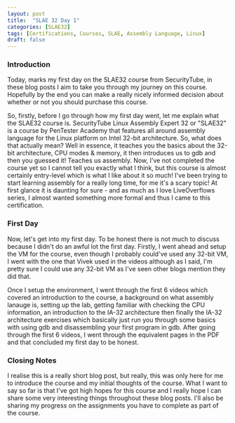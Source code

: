 ```yaml
---
layout: post
title:  "SLAE 32 Day 1"
categories: [SLAE32]
tags: [Certifications, Courses, SLAE, Assembly Language, Linux]
draft: false
---
```


### Introduction

Today, marks my first day on the SLAE32 course from SecurityTube, in these blog posts I aim to take you through my journey on this course. Hopefully by the end you can make a really nicely informed decision about whether or not you should purchase this course.

So, firstly, before I go through how my first day went, let me explain what the SLAE32 course is. SecurityTube Linux Assembly Expert 32 or "SLAE32" is a course by PenTester Academy that features all around assembly language for the Linux platform on Intel 32-bit architecture. So, what does that actually mean? Well in essence, it teaches you the basics about the 32-bit architecture, CPU modes & memory, it then introduces us to gdb and then you guessed it! Teaches us assembly. Now, I've not completed the course yet so I cannot tell you exactly what I think, but this course is almost certainly entry-level which is what I like about it so much! I've been trying to start learning assembly for a really long time, for me it's a scary topic! At first glance it is daunting for sure - and as much as I love LiveOverflows series, I almost wanted something more formal and thus I came to this certification.

### First Day

Now, let's get into my first day. To be honest there is not much to discuss because I didn't do an awful lot the first day. Firstly, I went ahead and setup the VM for the course, even though I probably could've used any 32-bit VM, I went with the one that Vivek used in the videos although as I said, I'm pretty sure I could use any 32-bit VM as I've seen other blogs mention they did that.

Once I setup the environment, I went through the first 6 videos which covered an introduction to the course, a background on what assembly lanauge is, setting up the lab, getting familiar with checking the CPU information, an introduction to the IA-32 architecture then finally the IA-32 architecture exercises which basically just run you through some basics with using gdb and disassembling your first program in gdb. After going through the first 6 videos, I went through the equivalent pages in the PDF and that concluded my first day to be honest. 

### Closing Notes

I realise this is a really short blog post, but really, this was only here for me to introduce the course and my initial thoughts of the course. What I want to say so far is that I've got high hopes for this course and I really hope I can share some very interesting things throughout these blog posts. I'll also be sharing my progress on the assignments you have to complete as part of the course.
